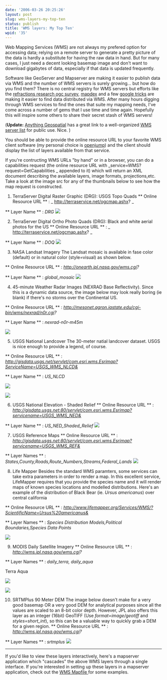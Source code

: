 ```yaml
---
date: '2006-03-26 20:25:26'
layout: post
slug: wms-layers-my-top-ten
status: publish
title: 'WMS layers: My Top Ten'
wpid: '35'
---
```


Web Mapping Services (WMS) are not always my prefered option for accessing data; relying on a remote server to generate a pretty picture of the data is hardly a substitute for having the raw data in hand. But for many cases, I just need a decent looking basemap image and don't want to download gigabytes of data, especially if that data is updated frequently. 

Software like GeoServer and Mapserver are making it easier to publish data via WMS and the number of WMS servers is surely growing... but how do you find them? There is no central registry for WMS servers but efforts like the [refractions research ogc survey](http://www.refractions.net/white_papers/ogcsurvey/), [mapdex](http://www.mapdex.org/wms_list.cfm) and a few [google tricks](http://chris.narx.net/2006/01/19/wms-service-mining/) are making it easier to find data distributed via WMS.  After many hours digging through WMS services to find the ones that suite my mapping needs, I've come across a number of gems that I use time and time again. Hopefully this will inspire some others to share their secret stash of WMS servers! 

(**Update:** [Anything Geospatial](http://my.opera.com/gisuser/blog/show.dml/199960) has a great link to a well-organized [ WMS server list](http://www.skylab-mobilesystems.com/en/wms_serverlist.html) for public use. Nice. )

You should be able to provide the online resource URL to your favorite WMS client software (my personal choice is  [openjump](http://openjump.org/wiki/show/HomePage)) and the client should display the list of layers available from that service. 

If you're contructing WMS URLs "by hand" or in a browser, you can do a capabilities request (the online resource URL with _service=WMS?request=GetCapabilities _ appended to it) which will return an XML document describing the available layers, image formats, projections,etc. Take a look at the image src for any of the thumbnails below to see how the map request is constructed.






  1. TerraServer Digital Raster Graphic (DRG): USGS Topo Quads
 ** Online Resource URL ** : _ http://terraservice.net/ogcmap.ashx? _   

 ** Layer Name ** : _DRG_
![](http://terraservice.net/ogcmap.ashx?VERSION=1.1.1&SERVICE=wms&request=GetMap&LAYERS=DRG&FORMAT=jpeg&styles=&SRS=EPSG:4326&BBOX=-124.1,41.2,-123.9,41.4&WIDTH=150&HEIGHT=150)


  2. TerraServer Digital Ortho Photo Quads (DRG): Black and white aerial photos for the US
 ** Online Resource URL ** : _ http://terraservice.net/ogcmap.ashx? _   

 ** Layer Name ** : _DOQ_
![](http://terraservice.net/ogcmap.ashx?VERSION=1.1.1&SERVICE=wms&request=GetMap&LAYERS=DOQ&FORMAT=jpeg&styles=&SRS=EPSG:4326&BBOX=-124.1,41.2,-123.9,41.4&WIDTH=150&HEIGHT=150)


  3. NASA Landsat Imagery
 The Landsat mosaic is available in fase color (default) or in natural color (style=visual) as shown below.   

 ** Online Resource URL ** : _http://onearth.jpl.nasa.gov/wms.cgi?_   

 ** Layer Name ** : _global_mosaic_ 
![](http://onearth.jpl.nasa.gov/wms.cgi?VERSION=1.1.1&SERVICE=wms&request=GetMap&LAYERS=global_mosaic&FORMAT=image/png&styles=visual&SRS=EPSG:4326&BBOX=-124.1,41.2,-123.9,41.4&WIDTH=150&HEIGHT=150)



  4. 45-minute Weather Radar Images (NEXRAD Base Reflectivity).
Since this is a dynamic data source, the image below may look really boring (ie blank) if there's no storms over the Continental US.   

 ** Online Resource URL ** : _http://mesonet.agron.iastate.edu/cgi-bin/wms/nexrad/n0r.cgi?_   

 ** Layer Name ** : _nexrad-n0r-m45m_ 

![](http://mesonet.agron.iastate.edu/cgi-bin/wms/nexrad/n0r.cgi?VERSION=1.1.1&SERVICE=wms&request=GetMap&LAYERS=nexrad-n0r-m45m&FORMAT=jpeg&styles=&SRS=EPSG:4326&BBOX=-125,25,-65,55&WIDTH=300&HEIGHT=150)


  5. USGS National Landcover
The 30-meter natial landcover dataset. USGS is nice enough to provide a legend, of course.   

 ** Online Resource URL ** : _http://gisdata.usgs.net/servlet/com.esri.wms.Esrimap?ServiceName=USGS_WMS_NLCD&_   

 ** Layer Name ** : _US_NLCD_ 








![](http://gisdata.usgs.net/servlet/com.esri.wms.Esrimap?ServiceName=USGS_WMS_NLCD&request=GetMap&LAYERS=US_NLCD&FORMAT=image/png&SRS=EPSG:4326&BBOX=-124.1,41.2,-123.9,41.4&WIDTH=150&HEIGHT=150)




![](http://gisdata.usgs.net/Image_Library/legends/Legend_NLCD5.png)





  6. USGS National Elevation - Shaded Relief
 ** Online Resource URL ** : _http://gisdata.usgs.net:80/servlet/com.esri.wms.Esrimap?servicename=USGS_WMS_NED&_   

 ** Layer Name ** : _US_NED_Shaded_Relief_ 
![](http://gisdata.usgs.net:80/servlet/com.esri.wms.Esrimap?servicename=USGS_WMS_NED&request=GetMap&LAYERS=US_NED_Shaded_Relief&FORMAT=image/jpeg&SRS=EPSG:4326&BBOX=-124.1,41.2,-123.9,41.4&WIDTH=150&HEIGHT=150)


  7. USGS Reference Maps 
 ** Online Resource URL ** : _http://gisdata.usgs.net:80/servlet/com.esri.wms.Esrimap?servicename=USGS_WMS_REF&_   

 ** Layer Names ** : _States,County,Roads,Route_Numbers,Streams,Federal_Lands_ 
![](http://gisdata.usgs.net:80/servlet/com.esri.wms.Esrimap?servicename=USGS_WMS_REF&request=GetMap&LAYERS=States,County,Roads,Route_Numbers,Streams,Federal_Lands&FORMAT=image/png&SRS=EPSG:4326&BBOX=-124.1,41.2,-123.9,41.4&WIDTH=150&HEIGHT=150)


  8. Life Mapper 
Besides the standard WMS paramters, some services can take extra parameters in order to render a map. In this excellent service, LifeMapper requires that you provide the species name and it will render maps of known species locations and modelled distributions. Here's an example of the distribution of Black Bear (ie. _Ursus americanus_) over central california   

 ** Online Resource URL ** : _http://www.lifemapper.org/Services/WMS/?ScientificName=Ursus%20americanus&_   

 ** Layer Names ** : _Species Distribution Models,Political Boundaries,Species Data Points_ 

![](http://www.lifemapper.org/Services/WMS/?Version=1.1.0&Request=GetMap&width=150&height=150&Bbox=-124.1,35.4,-118.1,41.4&Layers=Species%20Distribution%20Models,Political%20Boundaries,Species%20Data%20Points&Styles=&ScientificName=Ursus%20americanus&SRS=EPSG:4326&format=image/gif)


  9. MODIS Daily Satellite Imagery
 ** Online Resource URL ** : _http://wms.jpl.nasa.gov/wms.cgi?_   

 ** Layer Names ** : _daily_terra, daily_aqua_ 





Terra 
Aqua 






![](http://wms.jpl.nasa.gov/wms.cgi?request=GetMap&LAYERS=daily_terra&FORMAT=image/png&SRS=EPSG:4326&BBOX=-124.1,35.4,-118.1,41.4&WIDTH=150&HEIGHT=150&styles=)




![](http://wms.jpl.nasa.gov/wms.cgi?request=GetMap&LAYERS=daily_aqua&FORMAT=image/png&SRS=EPSG:4326&BBOX=-124.1,35.4,-118.1,41.4&WIDTH=150&HEIGHT=150&styles=)





  10. SRTMPlus 90 Meter DEM
The image below doesn't make for a very good basemap OR a very good DEM for analytical purposes since all the values are scaled to an 8-bit color depth. However, JPL also offers this layer as an integer (16bit) GeoTIFF (Use _format=image/geotiff_ and _styles=short_int_), so this can be a valuable way to quickly grab a DEM for a given region. 
 ** Online Resource URL ** : _http://wms.jpl.nasa.gov/wms.cgi?_   

 ** Layer Names ** : _srtmplus_ 
![](http://wms.jpl.nasa.gov/wms.cgi?request=GetMap&LAYERS=srtmplus&FORMAT=image/png&SRS=EPSG:4326&BBOX=-124.1,35.4,-118.1,41.4&WIDTH=150&HEIGHT=150&styles=)





* * *


If you'd like to view these layers interactively, here's a mapserver application which "cascades" the above WMS layers through a single interface. If you're interested in setting up these layers in a mapserver application, check out the [WMS Mapfile ](http://perrygeo.net/download/fav_wms.txt) for some examples.

